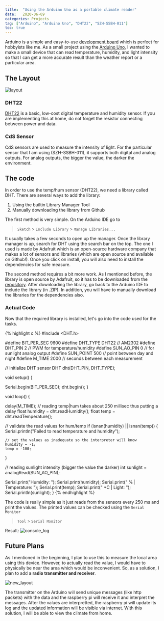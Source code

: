 ```yaml
---
title:  "Using the Arduino Uno as a portable climate reader"
date:   2020-06-09
categories: Projects
tag: ["Arduino", "Arduino Uno", "DHT22", "SZH-SSBH-011"]
toc: true
---
```


Arduino is a simple and easy-to-use [development board](https://www.quora.com/Is-Arduino-a-microprocessor-or-a-microcontroller) which is perfect for hobbyists like me.
As a small project using the [Arduino Uno](https://www.arduino.cc/en/Guide/ArduinoUno), I wanted to make a small device that can read temperature, humidity, and light intensity so that I can get a more accurate result than the weather report or a particular area.

## The Layout
![layout](https://imgur.com/Uz2M5f2.png)

### DHT22
[DHT22](https://www.adafruit.com/product/385) is a basic, low-cost digital temperature and humidity sensor.
If you are implementing this at home, do not forget the resistor connecting between power and data.

### CdS Sensor
CdS sensors are used to measure the intensity of light.
For the particular sensor that I am using (SZH-SSBH-011), it supports both digital and analog outputs.
For analog outputs, the bigger the value, the darker the environment.

## The code
In order to use the temp/hum sensor (DHT22), we need a library called DHT.
There are several ways to add the library:
1. Using the builtin Library Manager Tool
2. Manually downloading the library from Github

The first method is very simple.
On the Arduino IDE go to 
> `Sketch` > `Include Library` > `Manage Libraries...`

It usually takes a few seconds to open up the manager.
Once the library manager is up, search for DHT using the search bar on the top.
The one I used is made by Adafruit which is an open-source hardware company that makes a lot of sensors and libraries (which are open source and available on Github!).
Once you click on install, you will also need to install the dependencies for safe measure.

The second method requires a bit more work.
As I mentioned before, the library is open source by Adafruit, so it has to be downloaded from the [repository](https://github.com/adafruit/DHT-sensor-library).
After downloading the library, go back to the Arduino IDE to include the library (in .ZIP).
In addition, you will have to manually download the libraries for the dependencies also.

### Actual Code
Now that the required library is installed, let's go into the code used for the tasks.

{% highlight c %}
#include <DHT.h>

#define BIT_PER_SEC 9600
#define DHT_TYPE    DHT22 // AM2302
#define DHT_PIN     2     // PWM for temperature/humidity
#define SUN_AO_PIN  0     // for sunlight analog output
#define SUN_POINT   500   // point between day and night
#define M_TIME      2000  // seconds between each measurement

// initialize DHT sensor
DHT dht(DHT_PIN, DHT_TYPE);

void setup() {

  Serial.begin(BIT_PER_SEC);
  dht.begin();
}

void loop() {

  delay(M_TIME);
  // reading temp|hum takes about 250 millisec thus putting a delay
  float humidity = dht.readHumidity();
  float temp = dht.readTemperature();

  // validate the read values for hum/temp
  if (isnan(humidity) || isnan(temp)) {
    Serial.println("Failed to read temperature and humidity");

    // set the values as inadequate so the interpreter will know
    humidity = -1;
    temp = -100;
  }

  // reading sunlight intensity (bigger the value the darker)
  int sunlight = analogRead(SUN_AO_PIN);

  Serial.print("Humidity: ");
  Serial.print(humidity);
  Serial.print(" %  |  Temperature: ");
  Serial.print(temp);
  Serial.print(" *C  |  Light: ");
  Serial.println(sunlight);
}
{% endhighlight %}

The code is really simple as it just reads from the sensors every 250 ms and print the values.
The printed values can be checked using the `Serial Monitor`
> `Tool` > `Serial Monitor`

Result:
![console_log](https://imgur.com/JCJXFig.png)

## Future Plans
As I mentioned in the beginning, I plan to use this to measure the local area using this device.
However, to actually read the value, I would have to physically be near the area which would be inconvenient.
So, as a solution, I plan to add a **radio transmitter and receiver**.

![new_layout](https://imgur.com/NmlrVcV.png)

The transmitter on the Arduino will send unique messages (like http packets) with the data and the raspberry pi will receive it and interpret the messages.
After the values are interpretted, the raspberry pi will update its log and the updated information will be visible via internet.
With this solution, I will be able to view the climate from home.